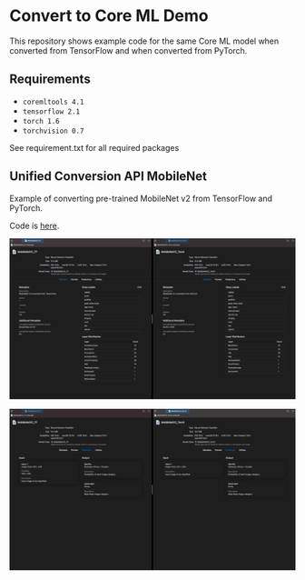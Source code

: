 # Convert to Core ML Demo

This repository shows example code for the same Core ML model when converted from TensorFlow and when converted from PyTorch.

## Requirements
- `coremltools 4.1`
- `tensorflow 2.1`
- `torch 1.6`
- `torchvision 0.7`

See requirement.txt for all required packages

## Unified Conversion API MobileNet

Example of converting pre-trained MobileNet v2 from TensorFlow and PyTorch.

Code is [here](./UnifiedConversionAPI_MobileNet.ipynb).

![](materials/XcodePreview-1.png)

![](materials/XcodePreview-2.png)